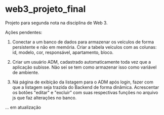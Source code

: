 # web3_projeto_final
Projeto para segunda nota na disciplina de Web 3.


Ações pendentes:

1) Conectar a um banco de dados para armazenar os veículos de forma persistente e não em memória. Criar a tabela veículos com as colunas: id, modelo, cor, responsável, apartamento, bloco.

2) Criar um usuário ADM, cadastrado automaticamente toda vez que a aplicação subisse. Não sei se tem como armazenar isso como variável de ambiente.

3) Ná página de exibição da listagem para o ADM após login, fazer com que a listagem seja trazida do Backend de forma dinâmica. Acrescentar os botões "editar" e "excluir" com suas respectivas funções no arquivo js que faz alterações no banco.

... em atualização
